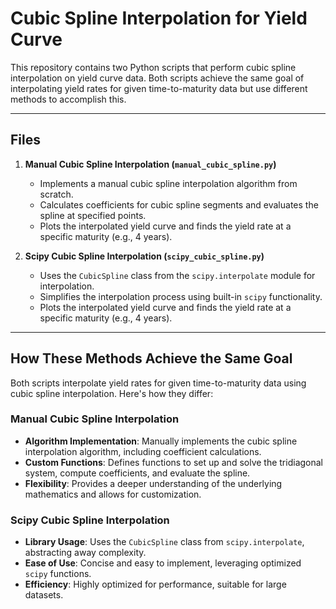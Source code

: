 # Cubic Spline Interpolation for Yield Curve

This repository contains two Python scripts that perform cubic spline interpolation on yield curve data. Both scripts achieve the same goal of interpolating yield rates for given time-to-maturity data but use different methods to accomplish this.

---

## Files

1. **Manual Cubic Spline Interpolation (`manual_cubic_spline.py`)**
   - Implements a manual cubic spline interpolation algorithm from scratch.
   - Calculates coefficients for cubic spline segments and evaluates the spline at specified points.
   - Plots the interpolated yield curve and finds the yield rate at a specific maturity (e.g., 4 years).

2. **Scipy Cubic Spline Interpolation (`scipy_cubic_spline.py`)**
   - Uses the `CubicSpline` class from the `scipy.interpolate` module for interpolation.
   - Simplifies the interpolation process using built-in `scipy` functionality.
   - Plots the interpolated yield curve and finds the yield rate at a specific maturity (e.g., 4 years).

---

## How These Methods Achieve the Same Goal

Both scripts interpolate yield rates for given time-to-maturity data using cubic spline interpolation. Here's how they differ:

### Manual Cubic Spline Interpolation
- **Algorithm Implementation**: Manually implements the cubic spline interpolation algorithm, including coefficient calculations.
- **Custom Functions**: Defines functions to set up and solve the tridiagonal system, compute coefficients, and evaluate the spline.
- **Flexibility**: Provides a deeper understanding of the underlying mathematics and allows for customization.

### Scipy Cubic Spline Interpolation
- **Library Usage**: Uses the `CubicSpline` class from `scipy.interpolate`, abstracting away complexity.
- **Ease of Use**: Concise and easy to implement, leveraging optimized `scipy` functions.
- **Efficiency**: Highly optimized for performance, suitable for large datasets.
